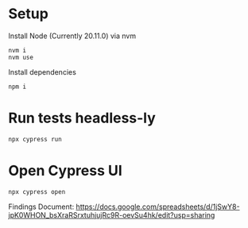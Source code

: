 # Setup

Install Node (Currently 20.11.0) via nvm

```
nvm i
nvm use
```

Install dependencies
```
npm i
```

# Run tests headless-ly
```
npx cypress run
```

# Open Cypress UI
```
npx cypress open
```


Findings Document:
https://docs.google.com/spreadsheets/d/1jSwY8-jpK0WHON_bsXraRSrxtuhjujRc9R-oevSu4hk/edit?usp=sharing